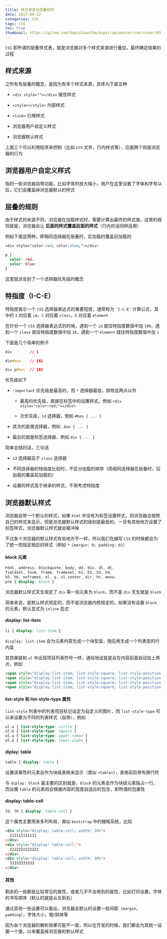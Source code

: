 ```yaml
---
title: 样式来源与层叠规则
date: 2017-09-22
categories: CSS
tags: CSS
toc: true
thumbnail: https://gitee.com/heptaluan/backups/raw/master/cdn/cover/03.jpg
---
```


`CSS` 即所谓的层叠样式表，就是浏览器对多个样式来源进行叠加，最终确定结果的过程

<!--more-->

## 样式来源

之所有有层叠的概念，是因为有多个样式来源，具体为下面五种

* `<div style=""></div>` 属性样式

* `<style></style>` 内部样式

* `<link>` 引用样式

* 浏览器用户自定义样式

* 浏览器默认样式

上面三个可以利用程序来控制（比如 `CSS` 文件，行内样式等），后面两个则是浏览器的行为


## 浏览器用户自定义样式

指的一些浏览器自带功能，比如字体的放大缩小，用户在这里设置了字体和字号以后，它们会覆盖掉浏览器默认的样式


## 层叠的规则

由于样式的来源不同，浏览器在加载样式时，需要计算出最终的样式值，这里的规则就是，浏览器会让 **后面的样式覆盖前面的样式**（行内的话同样适用）

例如下面这两种，即相同选择器在层叠时，后加载的覆盖前加载的

```css
<div style="color:red; color:blue;"></div>

p {
  color: red;
  color: blue;
}
```

这里就涉及到了一个选择器优先级的概念

## 特指度（I-C-E）

特指度表示一个 `CSS` 选择器表达式的重要程度，通常称为 `'I-C-E'` 计算公式，其中的 `I` 对应着 `id`，`C` 对应着 `class`，`E` 对应着 `element`

在针对一个 `CSS` 选择器表达式的时候，遇到一个 `id` 就往特指度数值中加 `100`，遇到一个 `class` 就往特指度数值中加 `10`，遇到一个 `element` 就往特指度数值中加 `1`

下面是几个简单的例子

```css
div        // 1

div#box    // 101

div p#box  // 102
```

优先级如下

* `!important` 优先级是最高的，而 `*` 选择器最低，排除这两点以外

  * 最高的优先级，直接在标签中的设置样式，例如 `<div style="color:red;"></div>`

  * 次优先级，`id` 选择器，例如 `#box { ... }`

* 其次的是类选择器，例如 `.box { ... }`

* 最后的就是标签选择器，例如 `div { ... }`


简单总结的话，三句话

* `id` 选择器高于 `class` 选择器

* 不同选择器的特指度比较时，不区分加载的顺序（而相同选择器在层叠时，后加载的覆盖前加载的）

* 设置的样式高于继承的样式，不用考虑特指度


## 浏览器默认样式

浏览器自带一个默认的样式，如果 `html` 中没有为标签设置样式，则浏览器会按照自己的样式来显示，但是浏览器默认样式的级别是最低的，一旦有其他地方设置了标签样式，浏览器默认样式就会被冲掉

不过各个浏览器的默认样式有些地方不一样，所以我们在编写 `CSS` 的时候都会为了统一而指定相应的样式（例如 `* {margin: 0; padding: 0}`）

#### block 元素

```css
html, address, blockquote, body, dd, div, dl, dt, 
fieldset, form, frame, frameset, h1, h2, h3, h4, 
h5, h6, noframes, ol, p, ul,center, dir, hr, menu, 
pre { display: block } 
```

浏览器默认样式天生规定了 `div` 等一些元素为 `block`，而不是 `div` 天生就是 `block`

简单来说，是默认样式规定的，而不是浏览器内核规定的，如果没有设置 `block` 的元素，默认显式为 `inline` 显式


#### display: list-item

```css
li { display: list-item } 
```

`display: list-item` 会为元素内容生成一个块型盒，随后再生成一个列表型的行内盒

其效果就和 `ul` 中出现项目列表符号一样，通俗地说就是会在内容前面自动加上黑点，例如

```html
<span style="display:list-item; list-style:square; list-style-position:inside;">1</span>
<span style="display:list-item; list-style:square; list-style-position:inside;">2</span>
<span style="display:list-item; list-style:square; list-style-position:inside;">3</span>
<span style="display:list-item; list-style:square; list-style-position:inside;">4</span>
```

#### list-style 和 list-style-type 属性

`list-style` 列表中的列表项目标记设定为自定义的图片，而 `list-style-type` 可以来设置为不同的列表样式（自带），例如

```css
ul.a { list-style-type: circle }
ul.b { list-style-type: square }
ol.a { list-style-type: upper-roman }
ol.b { list-style-type: lower-alpha }
```

#### diplay: table

```css
table { display: table } 
```

设置该属性的元素会作为块级表格来显示（类似 `<table>`），表格前后带有换行符

与 `diplay: block` 最主要的区别就是，`block` 的元素会作为块级元素独占一行，而设置 `table` 的元素则会根据内容的宽度自适应的包含，即所谓的包裹性

#### display: table-cell

```css
td, th { display: table-cell } 
```

这个属性主要用来多列布局，类似 `bootstrap` 中的栅格系统，比如

```html
<div style="display: table-cell; width: 20%">
  111111111111
</div>
<div style="display: table-cell;">
  2222222222222
</div>
<div style="display: table-cell; width: 30%">
  33333333333
</div>
```

#### 其他

剩余的一些都是比较常见的属性，或者几乎不会用到的属性，比如打印设置，字体的书写顺序（默认的就是从左到右）

通过其他一些设置可以看出，浏览器会默认的设置一些间距（`margin`，`padding`），字体大小，粗/斜体等

因为各个浏览器的解析效果可能不一致，所以在开发的时候，我们都会为其统一设置一个值，以来覆盖掉浏览器的默认样式

